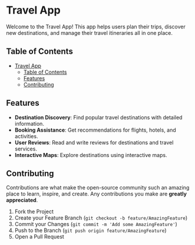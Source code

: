# Travel App

Welcome to the Travel App! This app helps users plan their trips, discover new destinations, and manage their travel itineraries all in one place.

## Table of Contents

- [Travel App](#travel-app)
  - [Table of Contents](#table-of-contents)
  - [Features](#features)
  - [Contributing](#contributing)

## Features

- **Destination Discovery**: Find popular travel destinations with detailed information.
- **Booking Assistance**: Get recommendations for flights, hotels, and activities.
- **User Reviews**: Read and write reviews for destinations and travel services.
- **Interactive Maps**: Explore destinations using interactive maps.

## Contributing

Contributions are what make the open-source community such an amazing place to learn, inspire, and create. Any contributions you make are **greatly appreciated**.

1. Fork the Project
2. Create your Feature Branch (`git checkout -b feature/AmazingFeature`)
3. Commit your Changes (`git commit -m 'Add some AmazingFeature'`)
4. Push to the Branch (`git push origin feature/AmazingFeature`)
5. Open a Pull Request
